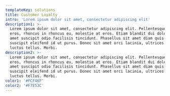 ```yaml
---
templateKey: solutions
title: Customer Loyalty
intro: 'Lorem ipsum dolor sit amet, consectetur adipiscing elit'
description1: >-
  Lorem ipsum dolor sit amet, consectetur adipiscing elit. Pellentesque purus
  eros, rhoncus in rhoncus eu, molestie at eros. Etiam blandit dui dolor, sit
  amet suscipit odio facilisis tincidunt. Phasellus sit amet diam quis eros
  suscipit eleifend id ut purus. Donec sit amet orci lacinia, ultrices arcu nec,
  luctus tellus. Morbi.
description2: >-
  Lorem ipsum dolor sit amet, consectetur adipiscing elit. Pellentesque purus
  eros, rhoncus in rhoncus eu, molestie at eros. Etiam blandit dui dolor, sit
  amet suscipit odio facilisis tincidunt. Phasellus sit amet diam quis eros
  suscipit eleifend id ut purus. Donec sit amet orci lacinia, ultrices arcu nec,
  luctus tellus. Morbi.
color1: '#FCF46F'
color2: '#F7E53C'
---
```



